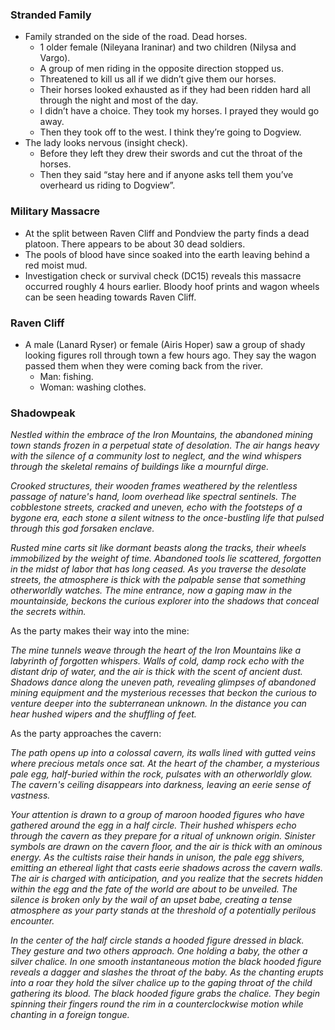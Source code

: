 ### Stranded Family

- Family stranded on the side of the road. Dead horses.
	- 1 older female (Nileyana Iraninar) and two children (Nilysa and Vargo).
	- A group of men riding in the opposite direction stopped us.
	- Threatened to kill us all if we didn’t give them our horses.
	- Their horses looked exhausted as if they had been ridden hard all through the night and most of the day.
	- I didn’t have a choice. They took my horses. I prayed they would go away.
	- Then they took off to the west. I think they’re going to Dogview.
- The lady looks nervous (insight check).
	- Before they left they drew their swords and cut the throat of the horses.
	- Then they said “stay here and if anyone asks tell them you’ve overheard us riding to Dogview”.

### Military Massacre

- At the split between Raven Cliff and Pondview the party finds a dead platoon. There appears to be about 30 dead soldiers.
- The pools of blood have since soaked into the earth leaving behind a red moist mud.
- Investigation check or survival check (DC15) reveals this massacre occurred roughly 4 hours earlier. Bloody hoof prints and wagon wheels can be seen heading towards Raven Cliff.

### Raven Cliff

- A male (Lanard Ryser) or female (Airis Hoper) saw a group of shady looking figures roll through town a few hours ago. They say the wagon passed them when they were coming back from the river.
	- Man: fishing.
	- Woman: washing clothes.

### Shadowpeak

*Nestled within the embrace of the Iron Mountains, the abandoned mining town stands frozen in a perpetual state of desolation. The air hangs heavy with the silence of a community lost to neglect, and the wind whispers through the skeletal remains of buildings like a mournful dirge.*

*Crooked structures, their wooden frames weathered by the relentless passage of nature's hand, loom overhead like spectral sentinels. The cobblestone streets, cracked and uneven, echo with the footsteps of a bygone era, each stone a silent witness to the once-bustling life that pulsed through this god forsaken enclave.*

*Rusted mine carts sit like dormant beasts along the tracks, their wheels immobilized by the weight of time. Abandoned tools lie scattered, forgotten in the midst of labor that has long ceased. As you traverse the desolate streets, the atmosphere is thick with the palpable sense that something otherworldly watches. The mine entrance, now a gaping maw in the mountainside, beckons the curious explorer into the shadows that conceal the secrets within.*

As the party makes their way into the mine:

*The mine tunnels weave through the heart of the Iron Mountains like a labyrinth of forgotten whispers. Walls of cold, damp rock echo with the distant drip of water, and the air is thick with the scent of ancient dust. Shadows dance along the uneven path, revealing glimpses of abandoned mining equipment and the mysterious recesses that beckon the curious to venture deeper into the subterranean unknown. In the distance you can hear hushed wipers and the shuffling of feet.*

As the party approaches the cavern:

*The path opens up into a colossal cavern, its walls lined with gutted veins where precious metals once sat. At the heart of the chamber, a mysterious pale egg, half-buried within the rock, pulsates with an otherworldly glow. The cavern's ceiling disappears into darkness, leaving an eerie sense of vastness.*

*Your attention is drawn to a group of maroon hooded figures who have gathered around the egg in a half circle. Their hushed whispers echo through the cavern as they prepare for a ritual of unknown origin. Sinister symbols are drawn on the cavern floor, and the air is thick with an ominous energy.
As the cultists raise their hands in unison, the pale egg shivers, emitting an ethereal light that casts eerie shadows across the cavern walls. The air is charged with anticipation, and you realize that the secrets hidden within the egg and the fate of the world are about to be unveiled. The silence is broken only by the wail of an upset babe, creating a tense atmosphere as your party stands at the threshold of a potentially perilous encounter.*

*In the center of the half circle stands a hooded figure dressed in black. They gesture and two others approach. One holding a baby, the other a silver chalice. In one smooth instantaneous motion the black hooded figure reveals a dagger and slashes the throat of the baby. As the chanting erupts into a roar they hold the silver chalice up to the gaping throat of the child gathering its blood. The black hooded figure grabs the chalice. They begin spinning their fingers round the rim in a counterclockwise motion while chanting in a foreign tongue.*
